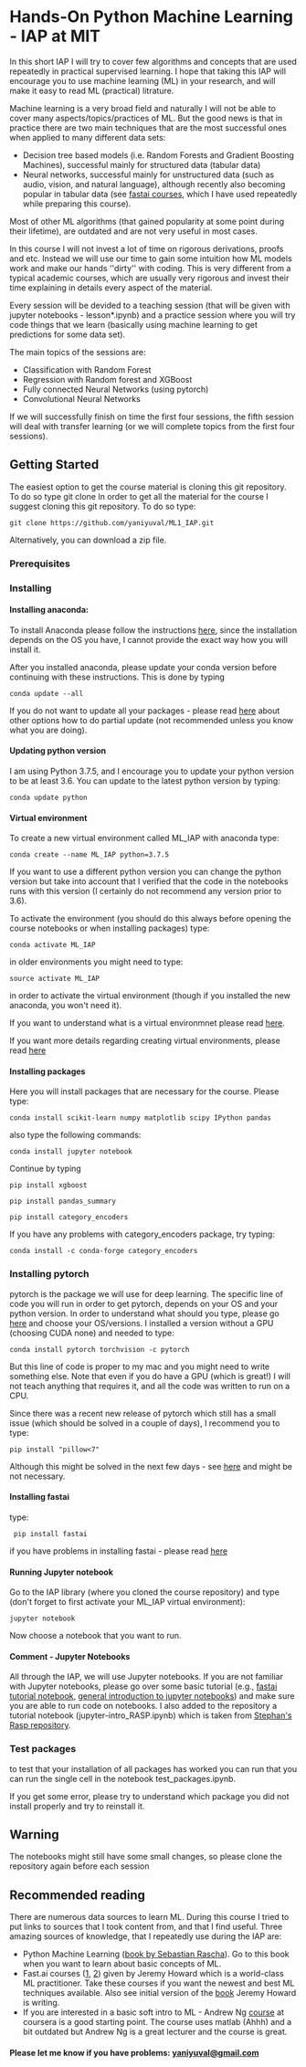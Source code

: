 

# Hands-On Python Machine Learning - IAP at MIT 
In this short IAP I will try to cover few algorithms and concepts that are used repeatedly in practical supervised learning.  I hope that taking this IAP will encourage you to use machine learning (ML) in your research, and will make it easy to read ML (practical) litrature.

Machine learning is a very broad field and naturally I will not be able to cover many aspects/topics/practices of ML. 
But the good news is that in practice there are two main techniques that are the most successful ones when applied to many different data sets:
 
- Decision tree based models (i.e. Random Forests and Gradient Boosting Machines), successful mainly for structured data (tabular data)
- Neural networks, successful mainly for unstructured data (such as audio, vision, and natural language), although recently also becoming popular in tabular data (see [fastai courses](https://course.fast.ai/), which I have used repeatedly while preparing this course). 

Most of other ML algorithms (that gained popularity at some point during their lifetime), are outdated and are not very useful in most cases. 

In this course I will not invest a lot of time on rigorous derivations, proofs and etc. Instead we will use our time to gain some intuition how ML models work and make our hands ''dirty'' with coding. This is very different from a typical academic courses, which are usually very rigorous and invest their time explaining in details every aspect of the material. 

Every session will be devided to a teaching session (that will be given with jupyter notebooks - lesson*.ipynb) and a practice session where you will try code things that we learn (basically using machine learning to get predictions for some data set).  

The main topics of the sessions are:
- Classification with Random Forest
- Regression with Random forest and XGBoost
- Fully connected Neural Networks (using pytorch)
- Convolutional Neural Networks

If we will successfully finish on time the first four sessions,  the fifth session will deal with transfer learning (or we will complete topics from the first four sessions). 

## Getting Started
The easiest option to get the course material is cloning this git repository.
To do so type git clone
In order to get all the material for the course I suggest cloning this git repository. To do so type:
```
git clone https://github.com/yaniyuval/ML1_IAP.git
``` 

Alternatively, you can download a zip file.


### Prerequisites
### Installing
#### Installing anaconda:
To install Anaconda please follow the instructions [here](https://docs.anaconda.com/anaconda/install/), since the installation depends on the OS you have, I cannot provide the exact way how you will install it. 

After you installed anaconda, please update your conda version before continuing with these instructions.
This is done  by typing 

```
conda update --all
```
If you do not want to update all your packages - please read [here](https://www.anaconda.com/keeping-anaconda-date/) about other options how to do partial update (not recommended unless you know what you are doing).

#### Updating python version
I am using Python 3.7.5, and I encourage you to update your python version to be at least 3.6.
You can update to the latest python version by typing:
```
conda update python
```

#### Virtual environment
To create a new virtual environment called ML_IAP with anaconda type:

```
conda create --name ML_IAP python=3.7.5
```
If you want to use a different python version you can change the python version but take into account that I verified that the code in the notebooks runs with this version (I certainly do not recommend any version prior to 3.6). 

To activate the environment (you should do this always before opening the course notebooks or when installing packages) type:
```
conda activate ML_IAP
```
in older environments you might need to type:
```
source activate ML_IAP
```
in order to activate the virtual environment (though if you installed the new anaconda, you won't need it). 

If you want to understand what is a virtual environmnet please read [here](https://uoa-eresearch.github.io/eresearch-cookbook/recipe/2014/11/20/conda/).

If you want more details regarding creating virtual environments, please read [here](https://docs.conda.io/projects/conda/en/latest/user-guide/tasks/manage-environments.html)

#### Installing packages
Here you will install packages that are necessary for the course. Please type:

```
conda install scikit-learn numpy matplotlib scipy IPython pandas
```
also type the following commands:
```
conda install jupyter notebook
```

Continue by typing
```
pip install xgboost
```

```
pip install pandas_summary
```

```
pip install category_encoders
```
If you have any problems with category_encoders package, try typing:
```
conda install -c conda-forge category_encoders
```


### Installing pytorch
pytorch is the package we will use for deep learning. The specific line of code you will run in order to get pytorch, depends on your OS and your python version. 
In order to understand what should you type, please go [here](https://pytorch.org/get-started/locally/) and choose your OS/versions. 
I installed a version without a GPU (choosing CUDA none) and needed to type:

```
conda install pytorch torchvision -c pytorch
```
But this line of code is proper to my mac and you might need to write something else.
Note that even if you do have a GPU (which is great!) I will not teach anything that requires it, and all the code was written to run on a CPU.

Since there was a recent  new release of pytorch which still has a  small issue (which should be solved in a couple of days), I recommend you to type:
```
pip install "pillow<7"
```
Although this might be solved in the next few days - see [here](https://github.com/pytorch/vision/issues/1712) and might be not necessary. 

#### Installing fastai
type:
```
 pip install fastai
```
if you have problems in installing fastai - please read [here](https://docs.fast.ai/install.html)




#### Running Jupyter notebook
Go to the IAP library (where you cloned the course repository) and type (don't forget to first activate your ML_IAP virtual environment):
```
jupyter notebook
```

Now choose a notebook that you want to run.

#### Comment - Jupyter Notebooks
All through the IAP, we will use Jupyter notebooks. If you are not familiar with Jupyter notebooks, please go over some basic tutorial (e.g., [fastai tutorial notebook](https://github.com/fastai/course-v3/blob/master/nbs/dl1/00_notebook_tutorial.ipynb), [general introduction to jupyter notebooks](https://realpython.com/jupyter-notebook-introduction/))  and make sure you are able to run code on notebooks. I also added to the repository a tutorial notebook (jupyter-intro_RASP.ipynb) which is taken from [Stephan's Rasp repository](https://github.com/raspstephan/MPI-ML-Tutorial/blob/master/jupyter-intro.ipynb).

### Test packages
to test that your installation of all packages has worked you can run that you can run the single cell in the notebook test_packages.ipynb.

If you get some error, please try to understand which package you did not install properly and try to reinstall it. 

## Warning
The notebooks might still have some small changes, so please clone the repository again before each session

## Recommended reading

There are numerous data sources to learn ML. During this course I tried to put links to sources that I took content from, and that I find useful. Three amazing sources of knowledge, that I repeatedly use during the IAP are:

- Python Machine Learning ([book by Sebastian Rascha](https://sebastianraschka.com)). Go to this book when you want to learn about basic concepts of ML.
- Fast.ai courses ([1](https://course.fast.ai/), [2](https://course18.fast.ai/lessonsml1/lesson1.html)) given by Jeremy Howard which is a world-class ML practitioner. Take these courses if you want the newest and best ML techniques available. Also see initial version of the [book](https://mlbook.explained.ai/) Jeremy Howard is writing.
- If you are interested in a basic soft intro to ML - Andrew Ng [course](https://www.coursera.org/learn/machine-learning) at coursera is a good starting point. The course uses matlab (Ahhh) and a bit outdated but Andrew Ng is a great lecturer and the course is great.

#### Please let me know if you have problems: yaniyuval@gmail.com
